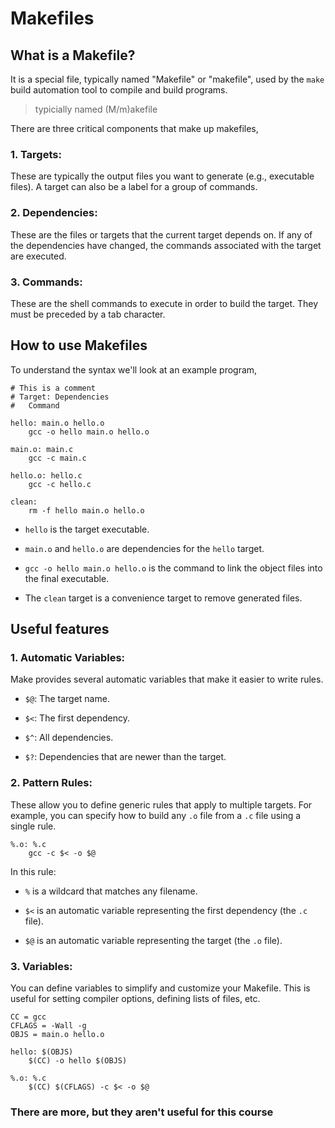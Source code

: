 # Makefiles

## What is a Makefile?
It is a special file, typically named "Makefile" or "makefile", used by the `make` build automation tool to compile and build programs.

> typicially named (M/m)akefile
 
There are three critical components that make up makefiles,

### 1. Targets:
   
These are typically the output files you want to generate (e.g., executable files). A target can also be a label for a group of commands.

### 2. Dependencies:
   
These are the files or targets that the current target depends on. If any of the dependencies have changed, the commands associated with the target are executed.

### 3. Commands:
   
These are the shell commands to execute in order to build the target. They must be preceded by a tab character.

## How to use Makefiles

To understand the syntax we'll look at an example program,

```
# This is a comment
# Target: Dependencies
#   Command

hello: main.o hello.o
    gcc -o hello main.o hello.o

main.o: main.c
    gcc -c main.c

hello.o: hello.c
    gcc -c hello.c

clean:
    rm -f hello main.o hello.o
```

- `hello` is the target executable.

- `main.o` and `hello.o` are dependencies for the `hello` target.

- `gcc -o hello main.o hello.o` is the command to link the object files into the final executable.

- The `clean` target is a convenience target to remove generated files.

## Useful features

### 1. Automatic Variables: 

Make provides several automatic variables that make it easier to write rules.

- `$@`: The target name.

- `$<`: The first dependency.

- `$^`: All dependencies.

- `$?`: Dependencies that are newer than the target.


### 2. Pattern Rules: 

These allow you to define generic rules that apply to multiple targets. For example, you can specify how to build any `.o` file from a `.c` file using a single rule.

```
%.o: %.c
    gcc -c $< -o $@
```

In this rule:

- `%` is a wildcard that matches any filename.

- `$<` is an automatic variable representing the first dependency (the `.c` file).

- `$@` is an automatic variable representing the target (the `.o` file).

### 3. Variables: 

You can define variables to simplify and customize your Makefile. This is useful for setting compiler options, defining lists of files, etc.

```
CC = gcc
CFLAGS = -Wall -g
OBJS = main.o hello.o

hello: $(OBJS)
    $(CC) -o hello $(OBJS)

%.o: %.c
    $(CC) $(CFLAGS) -c $< -o $@
```

### There are more, but they aren't useful for this course
